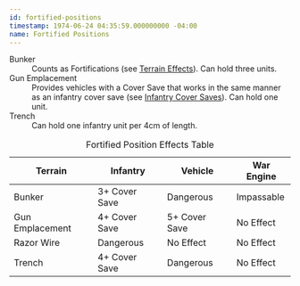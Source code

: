 ```yaml
---
id: fortified-positions
timestamp: 1974-06-24 04:35:59.000000000 -04:00
name: Fortified Positions
---
```

<dl>
	<dt>Bunker</dt>
	<dd>Counts as Fortifications (see <a href="../tournament-pack/#terrain_effects">Terrain Effects</a>). Can hold three units.</dd>
	<dt>Gun Emplacement</dt>
	<dd>Provides vehicles with a Cover Save that works in the same manner as an infantry cover save (see <a href="../tournament-pack/#infantry_cover_saves">Infantry Cover Saves</a>). Can hold one unit.</dd>
	<dt>Trench</dt>
	<dd>Can hold one infantry unit per 4<abbr>cm</abbr> of length.</dd>
</dl>

<table id="fortified_position_effects_table">
	<caption>Fortified Position Effects Table</caption>
	<thead>
		<tr>
			<th>Terrain</th>
			<th>Inf<span>antry</span></th>
			<th>Veh<span>icle</span></th>
			<th>W<span>ar </span>E<span>ngine</span></th>
		</tr>
	</thead>
	<tbody>
		<tr>
			<td>Bunker</td>
			<td>3+<span> Cover Save</span></td>
			<td>D<span>angerous</span></td>
			<td>I<span>mpassable</span></td>
		</tr>
		<tr>
			<td>Gun Emplacement</td>
			<td>4+<span> Cover Save</span></td>
			<td>5+<span> Cover Save</span></td>
			<td><span>No Effect</span></td>
		</tr>
		<tr>
			<td>Razor Wire</td>
			<td>D<span>angerous</span></td>
			<td><span>No Effect</span></td>
			<td><span>No Effect</span></td>
		</tr>
		<tr>
			<td>Trench</td>
			<td>4+<span> Cover Save</span></td>
			<td>D<span>angerous</span></td>
			<td><span>No Effect</span></td>
		</tr>
	</tbody>
</table>
